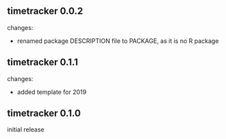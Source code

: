 ## timetracker 0.0.2

changes:
  - renamed package DESCRIPTION file to PACKAGE, as it is no R package


## timetracker 0.1.1

changes:
  - added template for 2019


## timetracker 0.1.0

initial release

